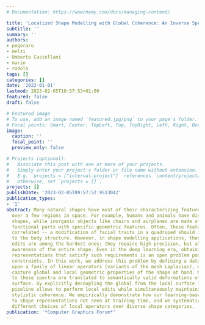 ```yaml
---
# Documentation: https://wowchemy.com/docs/managing-content/

title: 'Localized Shape Modelling with Global Coherence: An Inverse Spectral Approach'
subtitle: ''
summary: ''
authors:
- pegoraro
- melzi
- Umberto Castellani
- marin
- rodola
tags: []
categories: []
date: '2022-01-01'
lastmod: 2023-02-05T10:57:53+01:00
featured: false
draft: false

# Featured image
# To use, add an image named `featured.jpg/png` to your page's folder.
# Focal points: Smart, Center, TopLeft, Top, TopRight, Left, Right, BottomLeft, Bottom, BottomRight.
image:
  caption: ''
  focal_point: ''
  preview_only: false

# Projects (optional).
#   Associate this post with one or more of your projects.
#   Simply enter your project's folder or file name without extension.
#   E.g. `projects = ["internal-project"]` references `content/project/deep-learning/index.md`.
#   Otherwise, set `projects = []`.
projects: []
publishDate: '2023-02-05T09:57:52.951304Z'
publication_types:
- '1'
abstract: Many natural shapes have most of their characterizing features concentrated
  over a few regions in space. For example, humans and animals have distinctive head
  shapes, while inorganic objects like chairs and airplanes are made of well-localized
  functional parts with specific geometric features. Often, these features are strongly
  correlated -- a modification of facial traits in a quadruped should induce changes
  to the body structure. However, in shape modelling applications, these types of
  edits are among the hardest ones; they require high precision, but also a global
  awareness of the entire shape. Even in the deep learning era, obtaining manipulable
  representations that satisfy such requirements is an open problem posing significant
  constraints. In this work, we address this problem by defining a data-driven model
  upon a family of linear operators (variants of the mesh Laplacian), whose spectra
  capture global and local geometric properties of the shape at hand. Modifications
  to these spectra are translated to semantically valid deformations of the corresponding
  surface. By explicitly decoupling the global from the local surface features, our
  pipeline allows to perform local edits while simultaneously maintaining a global
  stylistic coherence. We empirically demonstrate how our learning-based model generalizes
  to shape representations not seen at training time, and we systematically analyze
  different choices of local operators over diverse shape categories.
publication: '*Computer Graphics Forum*'
---
```


